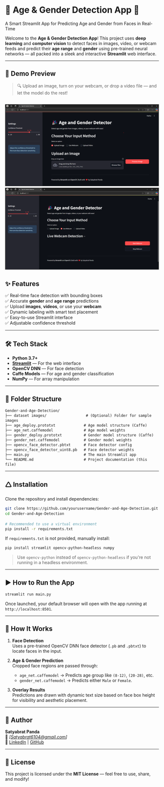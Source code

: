 # 🧐 Age & Gender Detection App 🚀  
A Smart Streamlit App for Predicting Age and Gender from Faces in Real-Time

Welcome to the **Age & Gender Detection App**! This project uses **deep learning** and **computer vision** to detect faces in images, video, or webcam feeds and predict their **age range** and **gender** using pre-trained neural networks — all packed into a sleek and interactive **Streamlit** web interface.

---

## 📸 Demo Preview

> 🔍 Upload an image, turn on your webcam, or drop a video file — and let the model do the rest!

![Preview](image.png)
![WebCam](image-1.png)
---

## ✨ Features

✅ Real-time face detection with bounding boxes  
✅ Accurate **gender** and **age range** predictions  
✅ Upload **images**, **videos**, or use your **webcam**  
✅ Dynamic labeling with smart text placement  
✅ Easy-to-use Streamlit interface  
✅ Adjustable confidence threshold  

---

## 🛠 Tech Stack

- **Python 3.7+**
- [**Streamlit**](https://streamlit.io/) — For the web interface  
- **OpenCV DNN** — For face detection  
- **Caffe Models** — For age and gender classification  
- **NumPy** — For array manipulation  

---

## 📁 Folder Structure

```
Gender-and-Age-Detection/
├── dataset images/                  # (Optional) Folder for sample images
├── age_deploy.prototxt             # Age model structure (Caffe)
├── age_net.caffemodel              # Age model weights
├── gender_deploy.prototxt          # Gender model structure (Caffe)
├── gender_net.caffemodel           # Gender model weights
├── opencv_face_detector.pbtxt      # Face detector config
├── opencv_face_detector_uint8.pb   # Face detector weights
├── main.py                         # The main Streamlit app
└── README.md                       # Project documentation (this file)
```

---

## 🛆 Installation

Clone the repository and install dependencies:

```bash
git clone https://github.com/yourusername/Gender-and-Age-Detection.git
cd Gender-and-Age-Detection

# Recommended to use a virtual environment
pip install -r requirements.txt
```

If `requirements.txt` is not provided, manually install:

```bash
pip install streamlit opencv-python-headless numpy
```

> Use `opencv-python` instead of `opencv-python-headless` if you're not running in a headless environment.

---

## ▶️ How to Run the App

```bash
streamlit run main.py
```

Once launched, your default browser will open with the app running at `http://localhost:8501`.

---

## 🧠 How It Works

1. **Face Detection**  
   Uses a pre-trained OpenCV DNN face detector (`.pb` and `.pbtxt`) to locate faces in the input.

2. **Age & Gender Prediction**  
   Cropped face regions are passed through:
   - `age_net.caffemodel` → Predicts age group like `(8-12)`, `(20-28)`, etc.
   - `gender_net.caffemodel` → Predicts either `Male` or `Female`.

3. **Overlay Results**  
   Predictions are drawn with dynamic text size based on face box height for visibility and aesthetic placement.

---

## 👤 Author

**Satyabrat Panda**  
📧 *[Satyabrat6104@gmail.com]*  
🔗 [LinkedIn](https://www.linkedin.com/in/satyabrat-panda-2538b62b8/) | [GitHub](https://github.com/satyabrat-panda)

---

## 📄 License

This project is licensed under the **MIT License** — feel free to use, share, and modify!

